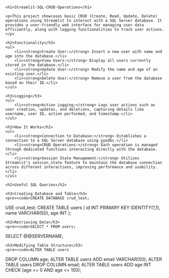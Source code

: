     <h1>Streamlit-SQL-CRUD-Operations</h1>

    <p>This project showcases basic CRUD (Create, Read, Update, Delete) operations using Streamlit to interact with a SQL Server database. It provides a user-friendly web interface for managing user data efficiently, along with logging functionalities to track user actions.</p>

    <h2>Functionality</h2>
    <ul>
        <li><strong>Create User:</strong> Insert a new user with name and age into the database.</li>
        <li><strong>View Users:</strong> Display all users currently stored in the database.</li>
        <li><strong>Update User:</strong> Modify the name and age of an existing user.</li>
        <li><strong>Delete User:</strong> Remove a user from the database based on their ID.</li>
    </ul>

    <h3>Logging</h3>
    <ul>
        <li><strong>Action Logging:</strong> Logs user actions such as user creation, updates, and deletions, capturing details like username, user ID, action performed, and timestamp.</li>
    </ul>

    <h2>How It Works</h2>
    <ul>
        <li><strong>Connection to Database:</strong> Establishes a connection to a SQL Server database using pyodbc.</li>
        <li><strong>CRUD Operations:</strong> Each operation is managed through dedicated functions interacting directly with the database.</li>
        <li><strong>Session State Management:</strong> Utilizes Streamlit's session_state feature to maintain the database connection across different interactions, improving performance and usability.</li>
    </ul>

    <h2>Useful SQL Queries</h2>

    <h3>Creating Database and Table</h3>
    <pre><code>CREATE DATABASE crud_test;
USE crud_test;
CREATE TABLE users (
    id INT PRIMARY KEY IDENTITY(1,1),
    name VARCHAR(50),
    age INT
);</code></pre>

    <h3>Retrieving Data</h3>
    <pre><code>SELECT * FROM users;
SELECT @@SERVERNAME;</code></pre>

    <h3>Modifying Table Structure</h3>
    <pre><code>ALTER TABLE users
DROP COLUMN age;
ALTER TABLE users
ADD email VARCHAR(50);
ALTER TABLE users
DROP COLUMN email;
ALTER TABLE users
ADD age INT CHECK (age >= 0 AND age <= 150);</code></pre>
